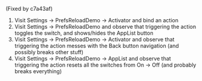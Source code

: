 (Fixed by c7a43af)

1. Visit Settings -> PrefsReloadDemo -> Activator and bind an action
2. Visit Settings -> PrefsReloadDemo and observe that triggering the action toggles the switch, and shows/hides the AppList button
3. Visit Settings -> PrefsReloadDemo -> Activator and observe that triggering the action messes with the Back button navigation (and possibly breaks other stuff)
4. Visit Settings -> PrefsReloadDemo -> AppList and observe that triggering the action resets all the switches from On -> Off (and probably breaks everything)

